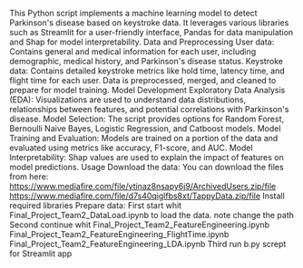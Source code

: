 
This Python script implements a machine learning model to detect Parkinson's disease based on keystroke data. It leverages various libraries such as Streamlit for a user-friendly interface, Pandas for data manipulation and Shap for model interpretability.
Data and Preprocessing
User data: Contains general and medical information for each user, including demographic, medical history, and Parkinson's disease status.
Keystroke data: Contains detailed keystroke metrics like hold time, latency time, and flight time for each user.
Data is preprocessed, merged, and cleaned to prepare for model training.
Model Development
Exploratory Data Analysis (EDA): Visualizations are used to understand data distributions, relationships between features, and potential correlations with Parkinson's disease.
Model Selection: The script provides options for Random Forest, Bernoulli Naive Bayes, Logistic Regression, and Catboost models.
Model Training and Evaluation: Models are trained on a portion of the data and evaluated using metrics like accuracy, F1-score, and AUC.
Model Interpretability: Shap values are used to explain the impact of features on model predictions.
Usage
Download the data:
You can download the files from here:
https://www.mediafire.com/file/ytinaz8nsapy6j9/ArchivedUsers.zip/file
https://www.mediafire.com/file/d7s40qiglfbs8xt/TappyData.zip/file
Install required libraries
Prepare data:
First start whit Final_Project_Team2_DataLoad.ipynb to load the data. note change the path
Second continue whit Final_Project_Team2_FeatureEngineering.ipynb
Final_Project_Team2_FeatureEngineering_FlightTime.ipynb
Final_Project_Team2_FeatureEngineering_LDA.ipynb
Third run b.py scrept for Streamlit app

